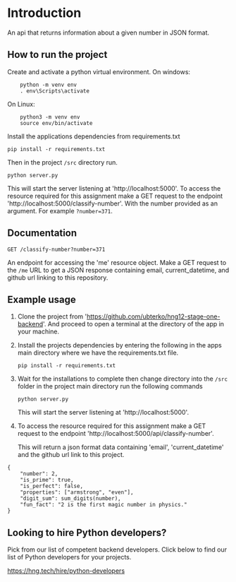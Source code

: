 # Introduction
An api that returns information about a given number in JSON format. 

## How to run the project 
Create and activate a python virtual environment.
On windows:
```
    python -m venv env
    . env\Scripts\activate
```

On Linux:
```
    python3 -m venv env
    source env/bin/activate
```

Install the applications dependencies from requirements.txt

```pip install -r requirements.txt``` 

Then in the project `/src` directory run.

    python server.py

This will start the server listening at 'http://localhost:5000'. To access the resource required for this assignment make a GET request to the endpoint 'http://localhost:5000/classify-number'. With the number provided as an argument. For example `?number=371`.

## Documentation 

```GET /classify-number?number=371```

An endpoint for accessing the 'me' resource object. Make a GET request to the  `/me` URL to get a JSON response containing email, current_datetime, and github url linking to this repository.


## Example usage 

1. Clone the project from 'https://github.com/ubterko/hng12-stage-one-backend'. And proceed to open a terminal at the directory of the app in your machine. 

2. Install the projects dependencies by entering the following in the apps main directory where we have the requirements.txt file.

   ```pip install -r requirements.txt```

3. Wait for the installations to complete then change directory into the `/src` folder in the project main directory run the following commands

     ```python server.py```

    This will start the server listening at 'http://localhost:5000'. 

4. To access the resource required for this assignment make a GET request to the endpoint 'http://localhost:5000/api/classify-number'. 

    This will return a json format data containing 'email', 'current_datetime' and the github url link to this project.

```
{ 
    "number": 2,
    "is_prime": true,
    "is_perfect": false,
    "properties": ["armstrong", "even"],
    "digit_sum": sum_digits(number),
    "fun_fact": "2 is the first magic number in physics."
}
```

## Looking to hire Python developers? 
Pick from our list of competent backend developers. Click below to find our list of Python developers for your projects. 

https://hng.tech/hire/python-developers
